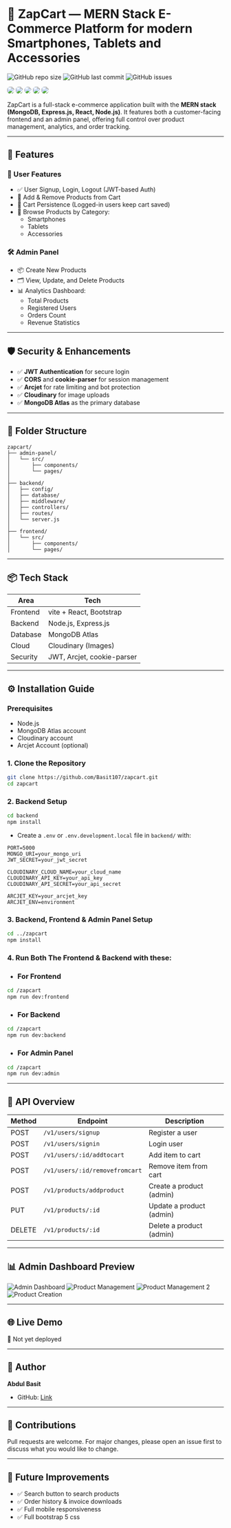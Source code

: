 
# 🛒 ZapCart — MERN Stack E-Commerce Platform for modern Smartphones, Tablets and Accessories

![GitHub repo size](https://img.shields.io/github/repo-size/Basit107/zapcart)
![GitHub last commit](https://img.shields.io/github/last-commit/Basit107/zapcart)
![GitHub issues](https://img.shields.io/github/issues/Basit107/zapcart)


<p>
  <img src="https://img.shields.io/badge/Node.js-20.x-brightgreen?style=classics&logo=node.js&logoColor=green" style="border-radius: 6px;" />
  <img src="https://img.shields.io/badge/Express.js-Backend-black?style=classic&logo=express&logoColor=white" style="border-radius: 6px;" />
  <img src="https://img.shields.io/badge/MongoDB-Atlas-green?style=classic&logo=mongodb&logoColor=lightgreen" style="border-radius: 8px;" />
  <img src="https://img.shields.io/badge/React-Frontend-61DAFB?style=classic&logo=react&logoColor=cyan" style="border-radius: 6px;" />
  <img src="https://img.shields.io/badge/Vite-Bundler-purple?style=classics&logo=vite&logoColor=yellow" style="border-radius: 6px;" />
</p>


ZapCart is a full-stack e-commerce application built with the **MERN stack (MongoDB, Express.js, React, Node.js)**. It features both a customer-facing frontend and an admin panel, offering full control over product management, analytics, and order tracking.

---

## 🚀 Features

### 🧍 User Features

- ✅ User Signup, Login, Logout (JWT-based Auth)
- 🛒 Add & Remove Products from Cart
- 🧠 Cart Persistence (Logged-in users keep cart saved)
- 📱 Browse Products by Category:
  - Smartphones
  - Tablets
  - Accessories

### 🛠 Admin Panel

- 📦 Create New Products
- 🗂 View, Update, and Delete Products
- 📊 Analytics Dashboard:
  - Total Products
  - Registered Users
  - Orders Count
  - Revenue Statistics

---

## 🛡️ Security & Enhancements

- ✅ **JWT Authentication** for secure login
- ✅ **CORS** and **cookie-parser** for session management
- ✅ **Arcjet** for rate limiting and bot protection
- ✅ **Cloudinary** for image uploads
- ✅ **MongoDB Atlas** as the primary database

---

## 📁 Folder Structure

```
zapcart/
├── admin-panel/
│   └── src/
│       ├── components/
│       └── pages/
│
├── backend/
│   ├── config/
│   ├── database/
│   ├── middleware/
│   ├── controllers/
│   ├── routes/
│   └── server.js
│
├── frontend/
│   └── src/
│       ├── components/
│       └── pages/
```

---

## 📦 Tech Stack

| Area       | Tech                         |
|------------|------------------------------|
| Frontend   | vite + React, Bootstrap      |
| Backend    | Node.js, Express.js          |
| Database   | MongoDB Atlas                |
| Cloud      | Cloudinary (Images)          |
| Security   | JWT, Arcjet, cookie-parser   |

---

## ⚙️ Installation Guide

### Prerequisites

- Node.js
- MongoDB Atlas account
- Cloudinary account
- Arcjet Account (optional)

### 1. Clone the Repository

```bash
git clone https://github.com/Basit107/zapcart.git
cd zapcart
```

### 2. Backend Setup

```bash
cd backend
npm install
```

- Create a `.env` or `.env.development.local` file in `backend/` with:

```env
PORT=5000
MONGO_URI=your_mongo_uri
JWT_SECRET=your_jwt_secret

CLOUDINARY_CLOUD_NAME=your_cloud_name
CLOUDINARY_API_KEY=your_api_key
CLOUDINARY_API_SECRET=your_api_secret

ARCJET_KEY=your_arcjet_key
ARCJET_ENV=environment
```

### 3. Backend, Frontend & Admin Panel Setup

```bash
cd ../zapcart
npm install
```

### 4. Run Both The Frontend & Backend with these:


- <h3>For Frontend</h3>

```bash
cd /zapcart
npm run dev:frontend
```
- <h3>For Backend</h3>

```bash
cd /zapcart
npm run dev:backend
```

- <h3>For Admin Panel</h3>

```bash
cd /zapcart
npm run dev:admin
```
---

## 🔑 API Overview

| Method | Endpoint | Description |
|--------|----------|-------------|
| POST   | `/v1/users/signup` | Register a user |
| POST   | `/v1/users/signin` | Login user |
| POST   | `/v1/users/:id/addtocart` | Add item to cart |
| POST   | `/v1/users/:id/removefromcart` | Remove item from cart |
| POST   | `/v1/products/addproduct` | Create a product (admin) |
| PUT    | `/v1/products/:id` | Update a product (admin) |
| DELETE | `/v1/products/:id` | Delete a product (admin) |

---

## 📊 Admin Dashboard Preview



![Admin Dashboard](./screenshots/analytics.png)
![Product Management](./screenshots/list-of-products.png)
![Product Management 2](./screenshots/update-product.png)
![Product Creation](./screenshots/add-product.png)


---

## 🌐 Live Demo

🚧 Not yet deployed

---

## 👤 Author

**Abdul Basit**

- GitHub: [Link](https://github.com/Basit107)

---

## 🙌 Contributions

Pull requests are welcome. For major changes, please open an issue first to discuss what you would like to change.

---

## 📌 Future Improvements

- ✅ Search button to search products
- ✅ Order history & invoice downloads
- ✅ Full mobile responsiveness
- ✅ Full bootstrap 5 css
